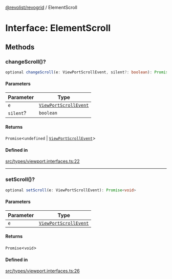 [@revolist/revogrid](README.md) / ElementScroll

# Interface: ElementScroll

## Methods

### changeScroll()?

```ts
optional changeScroll(e: ViewPortScrollEvent, silent?: boolean): Promise<undefined | ViewPortScrollEvent>
```

#### Parameters

| Parameter | Type |
| ------ | ------ |
| `e` | [`ViewPortScrollEvent`](TypeAlias.ViewPortScrollEvent.md) |
| `silent`? | `boolean` |

#### Returns

`Promise`\<`undefined` \| [`ViewPortScrollEvent`](TypeAlias.ViewPortScrollEvent.md)\>

#### Defined in

[src/types/viewport.interfaces.ts:22](https://github.com/revolist/revogrid/blob/80825bf77a49d260f052f2584a0efe930c2da0d3/src/types/viewport.interfaces.ts#L22)

***

### setScroll()?

```ts
optional setScroll(e: ViewPortScrollEvent): Promise<void>
```

#### Parameters

| Parameter | Type |
| ------ | ------ |
| `e` | [`ViewPortScrollEvent`](TypeAlias.ViewPortScrollEvent.md) |

#### Returns

`Promise`\<`void`\>

#### Defined in

[src/types/viewport.interfaces.ts:26](https://github.com/revolist/revogrid/blob/80825bf77a49d260f052f2584a0efe930c2da0d3/src/types/viewport.interfaces.ts#L26)
